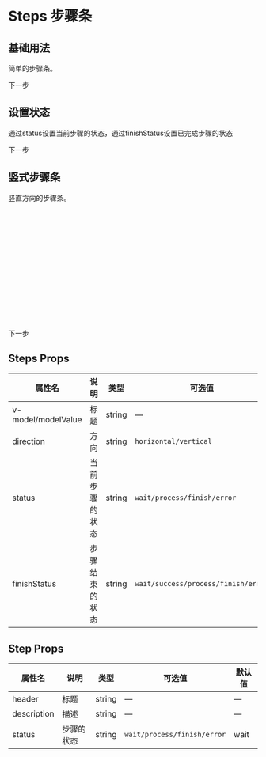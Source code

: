 # Steps 步骤条

## 基础用法

简单的步骤条。

<div class="demo-block">
<ivy-steps v-model="active">
    <ivy-step
        header="步骤一"
        description="这里是该步骤的描述信息"
    ></ivy-step>
    <ivy-step
        header="步骤二"
        description="这里是该步骤的描述信息"
    ></ivy-step>
    <ivy-step
        header="步骤三"
        description="这里是该步骤的描述信息"
    ></ivy-step>
</ivy-steps>
<ivy-button class="margin-top-large" type="primary" @click="next">
    下一步
</ivy-button>
</div>

## 设置状态

通过status设置当前步骤的状态，通过finishStatus设置已完成步骤的状态

<div class="demo-block">
    <ivy-steps v-model="active1" status="wait">
        <ivy-step
            header="步骤一"
            description="这里是该步骤的描述信息"
        ></ivy-step>
        <ivy-step
            header="步骤二"
            description="这里是该步骤的描述信息"
            status="success"
        ></ivy-step>
        <ivy-step
            header="步骤三"
            description="这里是该步骤的描述信息"
            status="error"
        ></ivy-step>
    </ivy-steps>
    <ivy-button class="margin-top-large" type="primary" @click="next1">
        下一步
    </ivy-button>
</div>

## 竖式步骤条

竖直方向的步骤条。

<div class="demo-block">
    <div style="height: 240px;">
        <ivy-steps v-model="active1" direction="vertical">
            <ivy-step
                header="步骤一"
                description="这里是该步骤的描述信息"
            ></ivy-step>
            <ivy-step
                header="步骤二"
                description="这里是该步骤的描述信息"
            ></ivy-step>
            <ivy-step
                header="步骤三"
                description="这里是该步骤的描述信息"
            ></ivy-step>
        </ivy-steps>
    </div>
    <ivy-button class="margin-top-large" type="primary" @click="next1">
        下一步
    </ivy-button>
</div>

<script setup>
import { ref } from 'vue';
const active = ref(2)
const active1 = ref(1)

const next = () => {
    if (active.value < 3) {
        active.value += 1;
    } else {
        active.value = 0;
    }
}
const next1 = () => {
    if (active1.value < 3) {
        active1.value += 1;
    } else {
        active1.value = 0;
    }
}
</script>

## Steps Props

| 属性名             | 说明           | 类型   | 可选值                              | 默认值     |
| ------------------ | -------------- | ------ | ----------------------------------- | ---------- |
| v-model/modelValue | 标题           | string | —                                   | —          |
| direction          | 方向           | string | `horizontal/vertical`               | horizontal |
| status             | 当前步骤的状态 | string | `wait/process/finish/error`         | info       |
| finishStatus       | 步骤结束的状态 | string | `wait/success/process/finish/error` | info       |

## Step Props

| 属性名      | 说明       | 类型   | 可选值                      | 默认值 |
| ----------- | ---------- | ------ | --------------------------- | ------ |
| header      | 标题       | string | —                           | —      |
| description | 描述       | string | —                           | —      |
| status      | 步骤的状态 | string | `wait/process/finish/error` | wait   |
